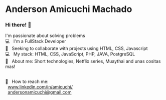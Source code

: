 # Anderson Amicuchi Machado 

### Hi there! 👋

I'm passionate about solving problems
<br/> :computer: &nbsp; I'm a FullStack Developer
<br/> :purple_heart: &nbsp; Seeking to collaborate with projects using HTML, CSS, Javascript
<br/> :computer: &nbsp; My stack: HTML, CSS, JavaScript, PHP, JAVA, PostgreSQL
<br/> 💬  &nbsp; About me: Short technologies, Netflix series, Muaythai and unas cositas mas!

<br/> :email: &nbsp; How to reach me:
<br/> &nbsp;     www.linkedin.com/in/amicuchi/ 
<br/> &nbsp;     andersonamicuchi@gmail.com
